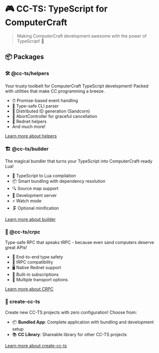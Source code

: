 # 🎮 CC-TS: TypeScript for ComputerCraft

> Making ComputerCraft development awesome with the power of TypeScript! 🚀

## 📦 Packages

### 🛠️ @cc-ts/helpers

Your trusty toolbelt for ComputerCraft TypeScript development! Packed with utilities that make CC programming a breeze.

-   ⏰ Promise-based event handling
-   🎯 Type-safe CLI parser
-   🌽 Distributed ID generation (Sandcorn)
-   🚦 AbortController for graceful cancellation
-   📡 Rednet helpers
-   And much more!

[Learn more about helpers](./libraries/helpers/)

### 🏗️ @cc-ts/builder

The magical bundler that turns your TypeScript into ComputerCraft-ready Lua!

-   🎯 TypeScript to Lua compilation
-   📦 Smart bundling with dependency resolution
-   🔍 Source map support
-   🚀 Development server
-   ⚡ Watch mode
-   🗜️ Optional minification

[Learn more about builder](./packages/builder)

### 🚀 @cc-ts/crpc

Type-safe RPC that speaks tRPC - because even sand computers deserve great APIs!

-   🔐 End-to-end type safety
-   🤝 tRPC compatibility
-   🖥️ Native Rednet support
-   📡 Built-in subscriptions
-   🔌 Multiple transport options

[Learn more about CRPC](./libraries/crpc)

### 🎨 create-cc-ts

Create new CC-TS projects with zero configuration! Choose from:

-   📦 **Bundled App**: Complete application with bundling and development setup
-   📚 **CC Library**: Shareable library for other CC-TS projects

[Learn more about create-cc-ts](./packages/create-cc-ts)
